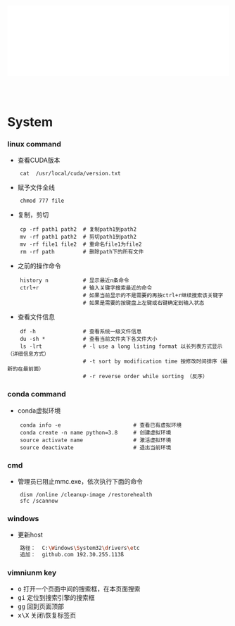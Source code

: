 <iframe id='head' align="center" width="100%" height="160" src="others_show.html"  frameborder="no" border="0" marginwidth="0" marginheight="px" scrolling="no" ></iframe>

<style>
    .iframe{margin:0 auto;}
</style>
<script src="https://code.jquery.com/jquery-3.1.1.min.js"></script>
<script>
    var oDiv = document.getElementById('head');
    oDiv.style.position = 'fixed'; oDiv.style.top = '0px'; oDiv.style.left = '0px'; oDiv.style.backgroundColor = 'rgba(255,255,255,0)';
    document.querySelector("body > div > h1 > a").innerHTML=''
    document.title="others/git";
</script>
<br><br>
<!-- ___________________________________________ -->
<!-- ___________________________________________ -->

# System

### linux command

* 查看CUDA版本
``` linux
    cat  /usr/local/cuda/version.txt 
```

* 赋予文件全线
``` linux
    chmod 777 file
```

* 复制，剪切
``` shell
    cp -rf path1 path2  # 复制path1到path2
    mv -rf path1 path2  # 剪切path1到path2
    mv -rf file1 file2  # 重命名file1为file2
    rm -rf path         # 删除path下的所有文件
```

* 之前的操作命令
``` shell
    history n           # 显示最近n条命令
    ctrl+r              # 输入关键字搜索最近的命令
                        # 如果当前显示的不是需要的再按ctrl+r继续搜索该关键字
                        # 如果是需要的按键盘上左键或右键确定到输入状态
```

* 查看文件信息
``` shell
    df -h               # 查看系统一级文件信息
    du -sh *            # 查看当前文件夹下各文件大小
    ls -lrt             # -l use a long listing format 以长列表方式显示（详细信息方式）
                        # -t sort by modification time 按修改时间排序（最新的在最前面）
                        # -r reverse order while sorting （反序）
```

### conda command
* conda虚拟环境
``` shell
    conda info -e                       # 查看已有虚拟环境
    conda create -n name python=3.8     # 创建虚拟环境
    source activate name                # 激活虚拟环境
    source deactivate                   # 退出当前环境
```

### cmd

* 管理员已阻止mmc.exe，依次执行下面的命令
``` shell
    dism /online /cleanup-image /restorehealth
    sfc /scannow
```

### windows
* 更新host
``` sh
    路径：  C:\Windows\System32\drivers\etc
    追加：  github.com 192.30.255.113ß
```

### vimniunm key
* <kbd>o</kbd>      打开一个页面中间的搜索框，在本页面搜索
* <kbd>gi</kbd>     定位到搜索引擎的搜索框
* <kbd>gg</kbd>    回到页面顶部
* <kbd>x\X</kbd>    关闭\恢复标签页
